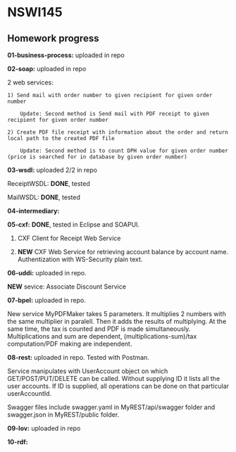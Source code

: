 # NSWI145

## Homework progress

**01-business-process:** uploaded in repo

**02-soap:** uploaded in repo

  2 web services:
  
    1) Send mail with order number to given recipient for given order number
    
        Update: Second method is Send mail with PDF receipt to given recipient for given order number
    
    2) Create PDF file receipt with information about the order and return local path to the created PDF file
    
        Update: Second method is to count DPH value for given order number (price is searched for in database by given order number)

**03-wsdl:** uploaded 2/2 in repo

ReceiptWSDL: **DONE**, tested
        
MailWSDL: **DONE**, tested

**04-intermediary:**

**05-cxf:** **DONE**, tested in Eclipse and SOAPUI.

1) CXF Client for Receipt Web Service

2) **NEW** CXF Web Service for retrieving account balance by account name. Authentization with WS-Security plain text.

**06-uddi:** uploaded in repo.

  **NEW** sevice: Associate Discount Service

**07-bpel:** uploaded in repo.

  New service MyPDFMaker takes 5 parameters. It multiplies 2 numbers with the same multiplier in paralell. Then it adds the results of multiplying. At the same time, the tax is counted and PDF is made simultaneously. 
  Multiplications and sum are dependent, (multiplications-sum)/tax computation/PDF making are independent.

**08-rest:** uploaded in repo. Tested with Postman.

Service manipulates with UserAccount object on which GET/POST/PUT/DELETE can be called. Without supplying ID it lists all the user accounts. If ID is supplied, all operations can be done on that particular userAccountId.

Swagger files include swagger.yaml in MyREST/api/swagger folder and swagger.json in MyREST/public folder.

**09-lov:** uploaded in repo

**10-rdf:**


